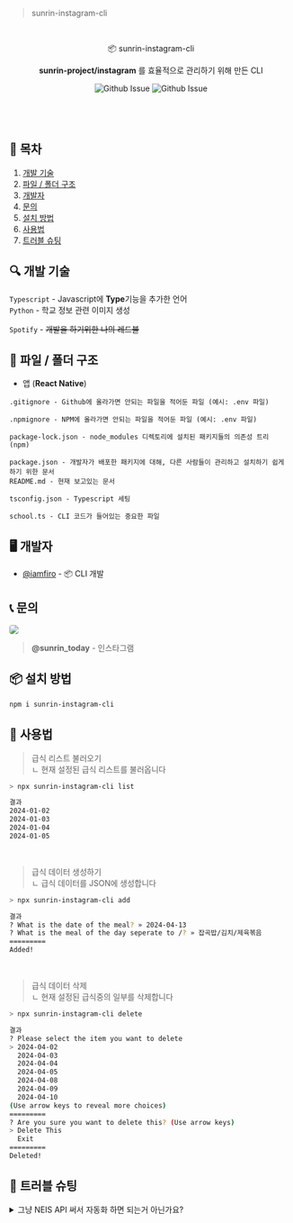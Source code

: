 > sunrin-instagram-cli


<br/>
<p align="center">📦 sunrin-instagram-cli</p>
<p align="center"><b>sunrin-project/instagram</b> 를 효율적으로 관리하기 위해 만든 CLI</p>

<div align="center">

![Github Issue](https://img.shields.io/github/issues/sunrin-project/instagram)
![Github Issue](https://img.shields.io/github/issues-pr/sunrin-project/instagram)

</div>

<div style="height: 40px">ㅤ</div>

## 📄 목차
1. [개발 기술](#tech)
2. [파일 / 폴더 구조](#folder)
3. [개발자](#developer)
4. [문의](#contact)
5. [설치 방법](#install)
6. [사용법](#howto)
7. [트러블 슈팅](#trouble)

## 🔍 개발 기술 <a id="tech"></a>
`Typescript` - Javascript에 **Type**기능을 추가한 언어<br/>
`Python` - 학교 정보 관련 이미지 생성<br/>

`Spotify` - ~~개발을 하기위한 나의 레드불~~

## 📂 파일 / 폴더 구조 <a id="folder"></a>
- 앱 (**React Native**)
```
.gitignore - Github에 올라가면 안되는 파일을 적어둔 파일 (예시: .env 파일)

.npmignore - NPM에 올라가면 안되는 파일을 적어둔 파일 (예시: .env 파일)

package-lock.json - node_modules 디렉토리에 설치된 패키지들의 의존성 트리 (npm)

package.json - 개발자가 배포한 패키지에 대해, 다른 사람들이 관리하고 설치하기 쉽게 하기 위한 문서
README.md - 현재 보고있는 문서

tsconfig.json - Typescript 세팅

school.ts - CLI 코드가 들어있는 중요한 파일
```

## 🖥️ 개발자 <a id="developer"></a>
- <a href="https://github.com/iamfiro">@iamfiro</a> - 📦 CLI 개발

## 📞 문의 <a id="contact"></a>
<a href="https://www.instagram.com/sunrin_life/"><img style="border-radius: 4px" src="https://img.shields.io/badge/Instagram-E4405F?style=flat-square&logo=Instagram&logoColor=white&link=https://www.instagram.com/sunrin_today/"/></a>
> **@sunrin_today** - 인스타그램

## 📦 설치 방법 <a id="install"></a>
```bash
npm i sunrin-instagram-cli
```

## 📎 사용법 <a id="howto"></a>
> 급식 리스트 불러오기<br/>
> ㄴ 현재 설정된 급식 리스트를 불러옵니다

```bash
> npx sunrin-instagram-cli list

결과
2024-01-02
2024-01-03
2024-01-04
2024-01-05
```

<br/>

> 급식 데이터 생성하기<br/>
> ㄴ 급식 데이터를 JSON에 생성합니다

```bash
> npx sunrin-instagram-cli add

결과
? What is the date of the meal? » 2024-04-13
? What is the meal of the day seperate to /? » 잡곡밥/김치/제육볶음
=========
Added!
```

<br/>

> 급식 데이터 삭제<br/>
> ㄴ 현재 설정된 급식중의 일부를 삭제합니다
```bash
> npx sunrin-instagram-cli delete

결과
? Please select the item you want to delete
> 2024-04-02
  2024-04-03
  2024-04-04
  2024-04-05
  2024-04-08
  2024-04-09
  2024-04-10
(Use arrow keys to reveal more choices)
=========
? Are you sure you want to delete this? (Use arrow keys)
> Delete This
  Exit
=========
Deleted!
```

## 🤬 트러블 슈팅 <a id="trouble"></a>
<details>
  <summary>그냥 NEIS API 써서 자동화 하면 되는거 아닌가요?</summary>
  <br/>
  저희는 프로젝트 초기에 NEIS API를 활용하여 프로그램을 자동화하려는 계획을 세웠습니다.<br/>그러나 개발 중에 NEIS API를 사용해보니 데이터를 불러오는 데 문제가 발생하거나, 오래된 데이터를 반환하는 경우가 있었습니다.<br/>
  또한 NEIS에서 제공하는 데이터를 그대로 사용하기 때문에 <b>데이터 가공이 어려웠습니다</b>.<br/>
  특히, 급식 정보의 음식 이름이 너무 길 경우 이미지가 표시되지 않는 버그가 발생했습니다. (예: <b>추억의경양식돈까스&소스</b>는 <b>돈까스</b>로 요약이 가능)<br/>
  이러한 문제들을 고려하여 "<b>직접 JSON에 급식 정보를 관리하자</b>"는 결정을 내리게 되었습니다.

  이러한 결정에 따라 매일 JSON을 관리하는 번거로움을 줄이기 위해 CLI 도구인 `📦 sunrin-instagram-cli`를 개발하였습니다.<br/>
  이를 통해 데이터 관리를 효율적으로 수행할 수 있게 되었습니다.
</details>